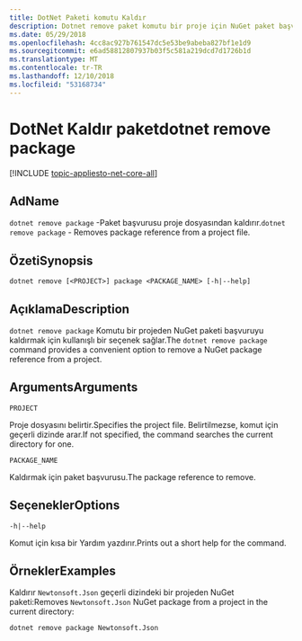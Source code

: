 ```yaml
---
title: DotNet Paketi komutu Kaldır
description: Dotnet remove paket komutu bir proje için NuGet paket başvuruyu kaldırmak için kullanışlı bir seçenek sağlar.
ms.date: 05/29/2018
ms.openlocfilehash: 4cc8ac927b761547dc5e53be9abeba827bf1e1d9
ms.sourcegitcommit: e6ad58812807937b03f5c581a219dcd7d1726b1d
ms.translationtype: MT
ms.contentlocale: tr-TR
ms.lasthandoff: 12/10/2018
ms.locfileid: "53168734"
---
```

# <a name="dotnet-remove-package"></a><span data-ttu-id="d8725-103">DotNet Kaldır paket</span><span class="sxs-lookup"><span data-stu-id="d8725-103">dotnet remove package</span></span>

[!INCLUDE [topic-appliesto-net-core-all](../../../includes/topic-appliesto-net-core-all.md)]

## <a name="name"></a><span data-ttu-id="d8725-104">Ad</span><span class="sxs-lookup"><span data-stu-id="d8725-104">Name</span></span>

<span data-ttu-id="d8725-105">`dotnet remove package` -Paket başvurusu proje dosyasından kaldırır.</span><span class="sxs-lookup"><span data-stu-id="d8725-105">`dotnet remove package` - Removes package reference from a project file.</span></span>

## <a name="synopsis"></a><span data-ttu-id="d8725-106">Özeti</span><span class="sxs-lookup"><span data-stu-id="d8725-106">Synopsis</span></span>

`dotnet remove [<PROJECT>] package <PACKAGE_NAME> [-h|--help]`

## <a name="description"></a><span data-ttu-id="d8725-107">Açıklama</span><span class="sxs-lookup"><span data-stu-id="d8725-107">Description</span></span>

<span data-ttu-id="d8725-108">`dotnet remove package` Komutu bir projeden NuGet paketi başvuruyu kaldırmak için kullanışlı bir seçenek sağlar.</span><span class="sxs-lookup"><span data-stu-id="d8725-108">The `dotnet remove package` command provides a convenient option to remove a NuGet package reference from a project.</span></span>

## <a name="arguments"></a><span data-ttu-id="d8725-109">Arguments</span><span class="sxs-lookup"><span data-stu-id="d8725-109">Arguments</span></span>

`PROJECT`

<span data-ttu-id="d8725-110">Proje dosyasını belirtir.</span><span class="sxs-lookup"><span data-stu-id="d8725-110">Specifies the project file.</span></span> <span data-ttu-id="d8725-111">Belirtilmezse, komut için geçerli dizinde arar.</span><span class="sxs-lookup"><span data-stu-id="d8725-111">If not specified, the command searches the current directory for one.</span></span>

`PACKAGE_NAME`

<span data-ttu-id="d8725-112">Kaldırmak için paket başvurusu.</span><span class="sxs-lookup"><span data-stu-id="d8725-112">The package reference to remove.</span></span>

## <a name="options"></a><span data-ttu-id="d8725-113">Seçenekler</span><span class="sxs-lookup"><span data-stu-id="d8725-113">Options</span></span>

`-h|--help`

<span data-ttu-id="d8725-114">Komut için kısa bir Yardım yazdırır.</span><span class="sxs-lookup"><span data-stu-id="d8725-114">Prints out a short help for the command.</span></span>

## <a name="examples"></a><span data-ttu-id="d8725-115">Örnekler</span><span class="sxs-lookup"><span data-stu-id="d8725-115">Examples</span></span>

<span data-ttu-id="d8725-116">Kaldırır `Newtonsoft.Json` geçerli dizindeki bir projeden NuGet paketi:</span><span class="sxs-lookup"><span data-stu-id="d8725-116">Removes `Newtonsoft.Json` NuGet package from a project in the current directory:</span></span>

`dotnet remove package Newtonsoft.Json`